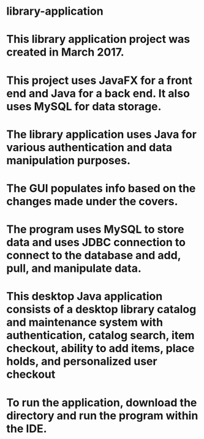 # library-application

# This library application project was created in March 2017.
# This project uses JavaFX for a front end and Java for a back end. It also uses MySQL for data storage.
# The library application uses Java for various authentication and data manipulation purposes. 
# The GUI populates info based on the changes made under the covers.
# The program uses MySQL to store data and uses JDBC connection to connect to the database and add, pull, and manipulate data.
# This desktop Java application consists of a desktop library catalog and maintenance system with authentication, catalog search, item checkout, ability to add items, place holds, and personalized user checkout
# To run the application, download the directory and run the program within the IDE.
